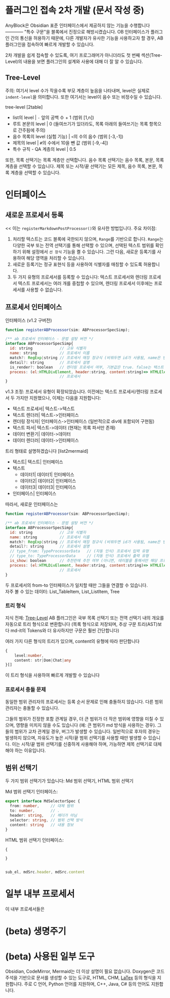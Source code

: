 # 플러그인 접속 2차 개발 (문서 작성 중)

AnyBlock은 Obsidian 표준 인터페이스에서 제공하지 않는 기능을 수행합니다 ———— "특수 구문"을 블록에서 진정으로 해방시켰습니다.
OB 인터페이스가 플러그인 간의 통신을 허용하기 때문에, 다른 개발자가 유사한 기능을 사용하고자 할 경우, AB 플러그인을 접속하여 빠르게 개발할 수 있습니다.

2차 개발을 쉽게 접속할 수 있도록, 여기
프로그래머가 아니더라도 첫 번째 섹션(Tree-Level)의 내용을 보면 플러그인의 설계와 사용에 대해 더 잘 알 수 있습니다.

## Tree-Level

주의: 여기서 level 수가 작을수록 부모 계층이 높음을 나타내며, level은 실제로 `indent-level`을 의미합니다. 또한 여기서는 level이 음수 또는 비정수일 수 있습니다.

tree-level
[2table]
- list의 level | `-` 앞의 공백 수 + 1 (범위 \[1,n])
- 루트 본문의 level | 0 (들여쓰기가 있더라도, 목록 아래의 들여쓰기는 목록 항목으로 간주됨에 주의)
- 음수 목록의 level (실험 기능) | `<`의 수의 음수 (범위 \[-3,-1])
- 제목의 level | `#`의 수에서 10을 뺀 값 (범위 \[-9,-4])
- 특수 규칙 - QA 계층의 level | 0.5

또한,
목록 선택기는 목록 계층만 선택합니다.
음수 목록 선택기는 음수 목록, 본문, 목록 계층을 선택할 수 있습니다.
제목 또는 시작/끝 선택기는 모든 제목, 음수 목록, 본문, 목록 계층을 선택할 수 있습니다.

# 인터페이스

## 새로운 프로세서 등록

<< 이는 `registerMarkdownPostProcessor()`와 유사한 방법입니다. 주요 차이점:

1. 처리할 텍스트는 코드 블록에 국한되지 않으며, `Range`를 기반으로 합니다.
   `Range`는 다양한 국부 또는 전역 선택기를 통해 선택할 수 있으며, 선택된 텍스트 범위를 확인하기 위해 설정에서 `선 장식` 기능을 켤 수 있습니다.
   그런 다음, 새로운 등록기를 사용하여 해당 영역을 처리할 수 있습니다.
2. 새로운 등록기는 정규 표현식 등을 사용하여 식별자를 매칭할 수 있도록 허용합니다.
3. 두 가지 유형의 프로세서를 등록할 수 있습니다: 텍스트 프로세서와 렌더링 프로세서
   텍스트 프로세서는 여러 개를 중첩할 수 있으며, 렌더링 프로세서 이후에는 프로세서를 사용할 수 없습니다.

## 프로세서 인터페이스

인터페이스 (v1.2 구버전)
```js
function registerABProcessor(sim: ABProcessorSpecSimp);

/** ab 프로세서 인터페이스 - 문법 설탕 버전 */
interface ABProcessorSpecSimp{
  id: string            // 고유 식별자
  name: string          // 프로세서 이름
  match?: RegExp|string // 프로세서 매칭 정규식 (비워두면 id가 사용됨, name은 번역되거나 중복될 수 있음)
  detail?: string       // 프로세서 설명
  is_render?: boolean   // 렌더링 프로세서 여부, 기본값은 true. false는 텍스트 프로세서
  process: (el:HTMLDivElement, header:string, content:string)=> HTMLElement|string
                        // 프로세서
}
```

v1.3 조정: 프로세서 유형이 확장되었습니다. 이전에는 텍스트 프로세서/렌더링 프로세서 두 가지만 지원했으나, 이제는 다음을 지원합니다:
- 텍스트 프로세서|  텍스트->텍스트
- 텍스트 렌더러|  텍스트->인터페이스
- 렌더링 장식자|  인터페이스->인터페이스 (일반적으로 div에 포함되어 구현됨)
- 텍스트 파서|  텍스트->데이터 (현재는 목록 파서만 존재)
- 데이터 변환기|  데이터->데이터
- 데이터 렌더러|  데이터->인터페이스

트리 형태로 설명하겠습니다
[list2mermaid]
- 텍스트| 텍스트| 인터페이스
- 텍스트
	- 데이터1| 데이터1| 인터페이스
	- 데이터2| 데이터2| 인터페이스
	- 데이터3| 데이터3| 인터페이스
- 인터페이스| 인터페이스

따라서, 새로운 인터페이스는

```js
function registerABProcessor(sim: ABProcessorSpecSimp);

/** ab 프로세서 인터페이스 - 문법 설탕 버전 */
interface ABProcessorSpecSimp{
  id: string            // 고유 식별자
  name: string          // 프로세서 이름
  match?: RegExp|string // 프로세서 매칭 정규식 (비워두면 id가 사용됨, name은 번역되거나 중복될 수 있음)
  detail?: string       // 프로세서 설명
  // type_from: TypeProcessorData   // (자동 인식) 프로세서 입력 유형
  // type_to: TypeProcessorData     // (자동 인식) 프로세서 출력 유형
  is_show: boolean      // 추천란에 추천 여부 (아니면, 테이블을 통해서만 해당 프로세서를 발견할 수 있음)
  process: (el:HTMLDivElement, header:string, content:string)=> HTMLElement|string
                        // 프로세서
}
```

두 프로세서의 from-to 인터페이스가 일치할 때만 그들을 연결할 수 있습니다.  
자주 볼 수 있는 데이터: List_TableItem, List_ListItem, Tree

### 트리 형식

지식 전제: [Tree-Level](#Tree-Level)
AB 플러그인은 국부 목록 선택기 또는 전역 선택기 내의 개요를 자동으로 트리 형식으로 변환합니다
(목록 형식으로 저장되며, 추상 구문 트리(AST)보다 md-it의 Tokens와 더 유사하지만 구문은 훨씬 간단합니다)

여러 가지 다른 형식의 트리가 있으며, content의 유형에 따라 판단합니다

```typescript
{
    level:number,
    content: str|Dom|Chat|any
}[]
```

이 트리 형식을 사용하여 빠르게 개발할 수 있습니다

### 프로세서 충돌 문제

동일한 범위 관리자의 프로세서는 등록 순서 문제로 인해 충돌하지 않습니다.
다른 범위 관리자는 충돌할 수 있습니다.

그들의 범위가 진정한 포함 관계일 경우, 더 큰 범위가 더 작은 범위에 영향을 미칠 수 있으며, 영향을 미치지 않을 수도 있습니다 (예: 큰 범위가 md 방식을 사용하는 경우).
그들의 범위가 교차 관계일 경우, 버그가 발생할 수 있습니다.
일반적으로 후자의 경우는 발생하지 않으며, 자유도가 높은 시작/끝 범위 선택기를 사용할 때만 발생할 수 있습니다. 이는 시작/끝 범위 선택기를 신중하게 사용해야 하며, 가능하면 제목 선택기로 대체해야 하는 이유입니다.

## 범위 선택기

두 가지 범위 선택기가 있습니다: Md 범위 선택기, HTML 범위 선택기

Md 범위 선택기 인터페이스:

```typescript
export interface MdSelectorSpec {
  from: number,     // 대체 범위
  to: number,       // .
  header: string,   // 헤더가 아님
  selector: string, // 범위 선택 방식
  content: string   // 내용 정보
}
```

HTML 범위 선택기 인터페이스:

```typescript
{

}


sub_el, mdSrc.header, mdSrc.content
```

# 일부 내부 프로세서

이 내부 프로세서들은













# (beta) 생명주기

# (beta) 사용된 일부 도구

Obsidian, CodeMirror, Mermaid는 더 이상 설명이 필요 없습니다.
Doxygen은 코드 주석을 기반으로 문서를 생성할 수 있는 도구로, HTML, CHM, [LaTex](https://so.csdn.net/so/search?q=LaTex&spm=1001.2101.3001.7020) 등의 형식을 지원합니다. 주로 C 언어, Python 언어를 지원하며, C++, Java, C# 등의 언어도 지원합니다.












